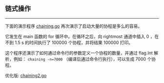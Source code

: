 ## 链式操作

---

下面的演示程序 [chaining.go](./src/chaining.go) 再次演示了启动大量的协程是多么的容易。

它发生在 main 函数的 for 循环中。在循环之后，向 rightmost 通道中插入 0 ，在不到 1.5 s 的时间执行了 100000 个协程，并将结果 100000 打印。

这个程序还演示了如何通过命令行的参数定义一个协程的数量，并通过 flag.Int 解析，例如： `chaining -n=7000` （编译后通过命令行执行），可以生成 7000 个协程。

优化版: [chaining2.go](./src/chaining2.go)